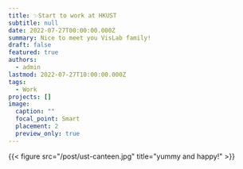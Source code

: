 ```yaml
---
title: ✨Start to work at HKUST
subtitle: null
date: 2022-07-27T00:00:00.000Z
summary: Nice to meet you VisLab family!
draft: false
featured: true
authors:
  - admin
lastmod: 2022-07-27T10:00:00.000Z
tags:
  - Work
projects: []
image:
  caption: ""
  focal_point: Smart
  placement: 2
  preview_only: true
---
```

{{< figure src="/post/ust-canteen.jpg" title="yummy and happy!" >}}


<!-- 
## Overview

Are you David? -->


